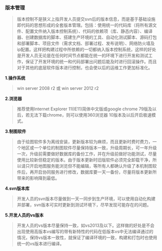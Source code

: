 ### 版本管理
> 版本控制不是狭义上指开发人员提交svn后的版本信息，而是基于基础设施即代码的思想形成的全套版本管理。包括：使用统一的代码库（将所有源文件、配置文件纳入版本控制系统）、代码的依赖项（库、静态内容）、编译器、创建数据库的脚本、搭建生产环境的工具、自动化测试脚本、源码打包和部署脚本、项目文件（需求文档、部署过程、发布说明）、网络防火墙及ip配置。这样把构建过程中所依赖的一切都纳入版本控制系统，这样的好处是开发人员无论是在任何时间节点都能在统一的环境下进行开发和测试工作，保证了开发环境的统一和代码部署出问题后能及时进行回滚操作。而且对于其他的底层软件版本进行控制，也会使以后的运维工作更加标准化。

**1.操作系统**

> win server 2008 r2 或 win server 2012 r2


**2.浏览器**

> 推荐使用Internet Explorer 11(IE11)简体中文版或google chrome 79版及以后，若无法下载chrome，则可以使用360浏览器 10版本及以后开启极速模式。



**3.制图软件**

> 由于绘图软件多为离线安装，更新版本较为麻烦，而且更新时费时费力，一个地区或一个单位的制图软件尽量保持版本一致，升级周期长，可一年升级一次，升级前需要做好数据库的备份工作，并在升级前做好功能测试，尽量使用比较新但稳定的版本。由于版本更新时旧版软件必须完全卸载干净，所以请只开启地图服务能浏览但不能编辑，等所有人都确认升级了本机制图软件后，再开启协同服务进行修改，数据库要一天一备份，尽量将版本更新所带来的影响降到最低。


**4.svn版本库**

> 开发人员的svn版本尽量做到一天一同步到生产环境，可以使用自动化构建并部署，svn版本可实时更新到测试环境下，尽早发现可能存在的问题。

**5.开发人员的vs版本**

> 开发人员的vs版本尽量保持一致，如vs2013及以下。这样做的好处是不会出现使用高版本vs编写的带有新特性的代码在低版本vs中无法编译通过的情况，保持vs版本一致性，就保证了编译环境的一致，构建和打包时也使用统一的vs版本进行编译。